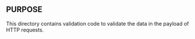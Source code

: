 ## PURPOSE

This directory contains validation code to validate the data in the payload of HTTP requests.